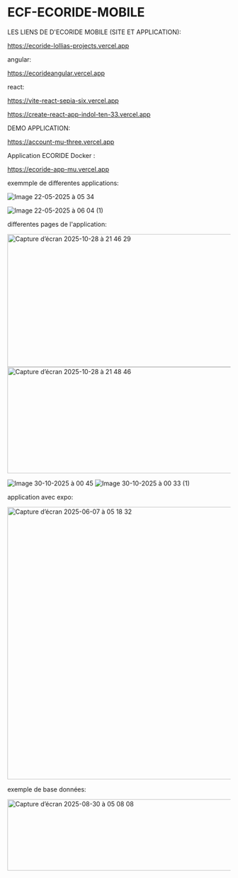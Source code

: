 # ECF-ECORIDE-MOBILE


LES LIENS DE D'ECORIDE MOBILE (SITE ET APPLICATION):



https://ecoride-lollias-projects.vercel.app


angular:

https://ecorideangular.vercel.app
 

react:

https://vite-react-sepia-six.vercel.app

https://create-react-app-indol-ten-33.vercel.app


DEMO APPLICATION:


https://account-mu-three.vercel.app


Application ECORIDE Docker :

https://ecoride-app-mu.vercel.app


exemmple de differentes applications:





![Image 22-05-2025 à 05 34](https://github.com/user-attachments/assets/737b715f-d0b2-4818-86aa-5a89d7acbb88)




![Image 22-05-2025 à 06 04 (1)](https://github.com/user-attachments/assets/c6ef463a-e80e-404d-a57f-29c2871dc459)

differentes pages de l'application:



<img width="1316" height="300" alt="Capture d’écran 2025-10-28 à 21 46 29" src="https://github.com/user-attachments/assets/09510474-4c0d-4450-a833-1e98610dc040" />



<img width="1195" height="240" alt="Capture d’écran 2025-10-28 à 21 48 46" src="https://github.com/user-attachments/assets/acad8c0c-d360-4caf-87ed-5fb44469f346" />



![Image 30-10-2025 à 00 45](https://github.com/user-attachments/assets/cdaab41a-a4c7-496a-a57e-c0ee0c0d6a65)
![Image 30-10-2025 à 00 33 (1)](https://github.com/user-attachments/assets/ed2ab4bb-53b6-47c6-b38c-1a07ba224c7f)



application avec expo:

<img width="615" alt="Capture d’écran 2025-06-07 à 05 18 32" src="https://github.com/user-attachments/assets/16801c97-689b-45c0-a339-33e450e57b23" />

exemple de base données:



<img width="807" height="161" alt="Capture d’écran 2025-08-30 à 05 08 08" src="https://github.com/user-attachments/assets/5cdca3f3-30aa-4daa-b921-8567eedb9561" />




